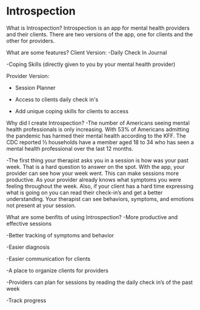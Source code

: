 # Introspection
What is Introspection?
Introspection is an app for mental health providers and their clients. There are two versions of the app, one for clients and the other for providers. 

What are some features?
Client Version:
-Daily Check In Journal

-Coping Skills (directly given to you by your mental health provider)

Provider Version:
- Session Planner

- Access to clients daily check in's

- Add unique coping skills for clients to access

Why did I create Introspection?
-The number of Americans seeing mental health professionals is only increasing. With 53% of Americans admitting the pandemic has harmed their mental health according to the KFF. The CDC reported ⅓  households have a member aged 18 to 34 who has seen a mental health professional over the last 12 months. 

-The first thing your therapist asks you in a session is how was your past week. That is a hard question to answer on the spot. With the app, your provider can see how your week went. This can make sessions more productive. As your provider already knows what symptoms you were feeling throughout the week. Also, if your client has a hard time expressing what is going on you can read their check-in’s and get a better understanding. Your therapist can see behaviors, symptoms, and emotions not present at your session. 

What are some benfits of using Introspection?
-More productive and effective sessions

-Better tracking of symptoms and behavior

-Easier diagnosis 

-Easier communication for clients 

-A place to organize clients for providers

-Providers can plan for sessions by reading the daily check in’s of the past week

-Track progress 

